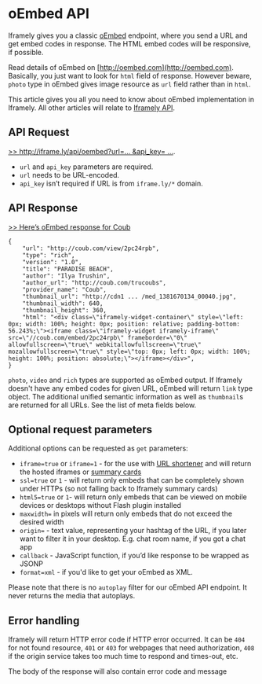 # oEmbed API

Iframely gives you a classic [oEmbed](http://oembed.com) endpoint, where you send a URL and get embed codes in response. The HTML embed codes will be responsive, if possible.

Read details of oEmbed on [http://oembed.com](http://oembed.com).  Basically, you just want to look for `html` field of response. However beware, `photo` type in oEmbed gives image resource as `url` field rather than in `html`.

This article gives you all you need to know about oEmbed implementation in Iframely. All other articles will relate to [Iframely API](https://iframely.com/docs/iframely-api).

## API Request

[>> http://iframe.ly/api/oembed?url=… &api_key= …](http://iframe.ly/api/oembed?url=http://iframe.ly/ACcM3Y).

 - `url` and `api_key` parameters are required. 
 - `url` needs to be URL-encoded.
 - `api_key` isn’t required if URL is from `iframe.ly/*` domain. 

## API Response

[>> Here’s oEmbed response for Coub](http://iframe.ly/ACcM3Y.oembed)

	{
	    "url": "http://coub.com/view/2pc24rpb",
	    "type": "rich",
	    "version": "1.0",
	    "title": "PARADISE BEACH",
	    "author": "Ilya Trushin",
	    "author_url": "http://coub.com/trucoubs",
	    "provider_name": "Coub",
	    "thumbnail_url": "http://cdn1 ... /med_1381670134_00040.jpg",
	    "thumbnail_width": 640,
	    "thumbnail_height": 360,
	    "html": "<div class=\"iframely-widget-container\" style=\"left: 0px; width: 100%; height: 0px; position: relative; padding-bottom: 56.243%;\"><iframe class=\"iframely-widget iframely-iframe\" src=\"//coub.com/embed/2pc24rpb\" frameborder=\"0\" allowfullscreen=\"true\" webkitallowfullscreen=\"true\" mozallowfullscreen=\"true\" style=\"top: 0px; left: 0px; width: 100%; height: 100%; position: absolute;\"></iframe></div>",
	}

`photo`, `video` and `rich` types are supported as oEmbed output. If Iframely doesn't have any embed codes for given URL, oEmbed will return `link` type object. The additional unified semantic information as well as `thumbnail`s are returned for all URLs. See the list of meta fields below.

## Optional request parameters

Additional options can be requested as `get` parameters:

 - `iframe=true` or `iframe=1` - for the use with [URL shortener](https://iframely.com/docs/url-shortener) and will return the hosted iframes or [summary cards](https://iframely.com/docs)
 - `ssl=true` or `1` - will return only embeds that can be completely shown under HTTPs (so not falling back to Iframely summary cards)
 - `html5=true` or `1`- will return only embeds that can be viewed on mobile devices or desktops without Flash plugin installed
 - `maxwidth=` in pixels will return only embeds that do not exceed the desired width
 - `origin=` - text value, representing your hashtag of the URL, if you later want to filter it in your desktop. E.g. chat room name, if you got a chat app
 - `callback` - JavaScript function, if you’d like response to be wrapped as JSONP
 - `format=xml` - if you'd like to get your oEmbed as XML.

Please note that there is no `autoplay` filter for our oEmbed API endpoint. It never returns the media that autoplays. 

## Error handling

Iframely will return HTTP error code if HTTP error occurred. It can be `404` for not found resource, `401` or `403` for webpages that need authorization, `408` if the origin service takes too much time to respond and times-out, etc. 

The body of the response will also contain error code and message